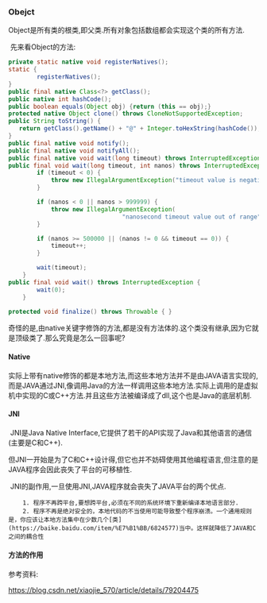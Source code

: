 ### Obejct

​     Object是所有类的根类,即父类.所有对象包括数组都会实现这个类的所有方法.

​     先来看Object的方法:

```java 
private static native void registerNatives();
static {
        registerNatives();
}
public final native Class<?> getClass();
public native int hashCode();
public boolean equals(Object obj) {return (this == obj);}
protected native Object clone() throws CloneNotSupportedException;
public String toString() {
   return getClass().getName() + "@" + Integer.toHexString(hashCode());
}        
public final native void notify();
public final native void notifyAll();
public final native void wait(long timeout) throws InterruptedException;
public final void wait(long timeout, int nanos) throws InterruptedException {
        if (timeout < 0) {
            throw new IllegalArgumentException("timeout value is negative");
        }

        if (nanos < 0 || nanos > 999999) {
            throw new IllegalArgumentException(
                                "nanosecond timeout value out of range");
        }

        if (nanos >= 500000 || (nanos != 0 && timeout == 0)) {
            timeout++;
        }

        wait(timeout);
    }
public final void wait() throws InterruptedException {
        wait(0);
    }
    
protected void finalize() throws Throwable { }    
```

奇怪的是,由native关键字修饰的方法,都是没有方法体的.这个类没有继承,因为它就是顶级类了.那么究竟是怎么一回事呢?

#### Native

​     实际上带有native修饰的都是本地方法,而这些本地方法并不是由JAVA语言实现的,而是JAVA通过JNI,像调用Java的方法一样调用这些本地方法.实际上调用的是虚拟机中实现的C或C++方法.并且这些方法被编译成了dll,这个也是Java的底层机制.

#### JNI

​    JNI是Java Native Interface,它提供了若干的API实现了Java和其他语言的通信(主要是C和C++).

​    但JNI一开始是为了C和C++设计得,但它也并不妨碍使用其他编程语言,但注意的是JAVA程序会因此丧失了平台的可移植性.

​    JNI的副作用,一旦使用JNI,JAVA程序就会丧失了JAVA平台的两个优点.

        1. 程序不再跨平台,要想跨平台,必须在不同的系统环境下重新编译本地语言部分.
        2. 程序不再是绝对安全的，本地代码的不当使用可能导致整个程序崩溃。一个通用规则是，你应该让本地方法集中在少数几个[类](https://baike.baidu.com/item/%E7%B1%BB/6824577)当中。这样就降低了JAVA和C之间的耦合性

#### 方法的作用



参考资料:

https://blog.csdn.net/xiaojie_570/article/details/79204475
